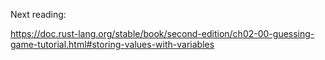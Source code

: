Next reading:

https://doc.rust-lang.org/stable/book/second-edition/ch02-00-guessing-game-tutorial.html#storing-values-with-variables
